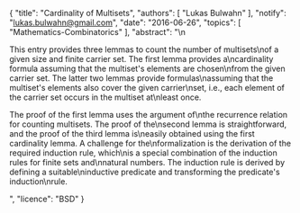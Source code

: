 {
    "title": "Cardinality of Multisets",
    "authors": [
        "Lukas Bulwahn"
    ],
    "notify": "lukas.bulwahn@gmail.com",
    "date": "2016-06-26",
    "topics": [
        "Mathematics-Combinatorics"
    ],
    "abstract": "\n<p>This entry provides three lemmas to count the number of multisets\nof a given size and finite carrier set. The first lemma provides a\ncardinality formula assuming that the multiset's elements are chosen\nfrom the given carrier set. The latter two lemmas provide formulas\nassuming that the multiset's elements also cover the given carrier\nset, i.e., each element of the carrier set occurs in the multiset at\nleast once.</p>  <p>The proof of the first lemma uses the argument of\nthe recurrence relation for counting multisets. The proof of the\nsecond lemma is straightforward, and the proof of the third lemma is\neasily obtained using the first cardinality lemma. A challenge for the\nformalization is the derivation of the required induction rule, which\nis a special combination of the induction rules for finite sets and\nnatural numbers. The induction rule is derived by defining a suitable\ninductive predicate and transforming the predicate's induction\nrule.</p>",
    "licence": "BSD"
}
